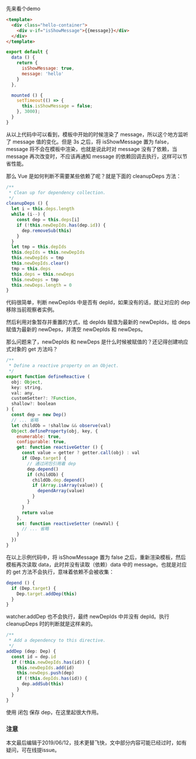 先来看个demo

``` html
<template>
  <div class="hello-container">
    <div v-if="isShowMessage">{{message}}</div>
  </div>
</template>
```

``` javascript
export default {
  data () {
    return {
      isShowMessage: true,
      message: 'hello'
    }
  },

  mounted () {
    setTimeout(() => {
      this.isShowMessage = false;
    }, 3000);
  }
}
```

从以上代码中可以看到，模板中开始的时候渲染了 message，所以这个地方监听了 message 值的变化。但是 3s 之后，将 isShowMessage 置为 false，message 将不会在模板中渲染，也就是说此时对 message 没有了依赖，当 message 再次改变时，不应该再通知 message 的依赖回调去执行，这样可以节省性能。

那么 Vue 是如何判断不需要某些依赖了呢？就是下面的 cleanupDeps 方法：

``` javascript
/**
 * Clean up for dependency collection.
 */
cleanupDeps () {
  let i = this.deps.length
  while (i--) {
    const dep = this.deps[i]
    if (!this.newDepIds.has(dep.id)) {
      dep.removeSub(this)
    }
  }
  let tmp = this.depIds
  this.depIds = this.newDepIds
  this.newDepIds = tmp
  this.newDepIds.clear()
  tmp = this.deps
  this.deps = this.newDeps
  this.newDeps = tmp
  this.newDeps.length = 0
}
```

代码很简单，判断 newDepIds 中是否有 depId，如果没有的话，就让对应的 dep 移除当前观察者实例。

然后利用对象暂存并重置的方式，给 depIds 赋值为最新的 newDepIds，给 deps 赋值为最新的 newDeps，并清空 newDepIds 和 newDeps。

那么问题来了，newDepIds 和 newDeps 是什么时候被赋值的？还记得创建响应式对象的 get 方法吗？

``` javascript
/**
 * Define a reactive property on an Object.
 */
export function defineReactive (
  obj: Object,
  key: string,
  val: any,
  customSetter?: ?Function,
  shallow?: boolean
) {
  const dep = new Dep()
  // ... 省略
  let childOb = !shallow && observe(val)
  Object.defineProperty(obj, key, {
    enumerable: true,
    configurable: true,
    get: function reactiveGetter () {
      const value = getter ? getter.call(obj) : val
      if (Dep.target) {
        // 通过闭包引用着 dep
        dep.depend()
        if (childOb) {
          childOb.dep.depend()
          if (Array.isArray(value)) {
            dependArray(value)
          }
        }
      }
      return value
    },
    set: function reactiveSetter (newVal) {
      // ... 省略
    }
  })
}
```
在以上示例代码中，将 isShowMessage 置为 false 之后，重新渲染模板，然后模板再次读取 data，此时并没有读取（依赖）data 中的 message。也就是对应的 get 方法不会执行，意味着依赖不会被收集：

``` javascript
depend () {
  if (Dep.target) {
    Dep.target.addDep(this)
  }
}
```
watcher.addDep 也不会执行，最终 newDepIds 中并没有 depId。执行 cleanupDeps 时的判断就是这样来的。

``` javascript
/**
 * Add a dependency to this directive.
 */
addDep (dep: Dep) {
  const id = dep.id
  if (!this.newDepIds.has(id)) {
    this.newDepIds.add(id)
    this.newDeps.push(dep)
    if (!this.depIds.has(id)) {
      dep.addSub(this)
    }
  }
}
```

使用 闭包 保存 dep，在这里起很大作用。

### 注意
本文最后编辑于2019/06/12，技术更替飞快，文中部分内容可能已经过时，如有疑问，可在线提issue。